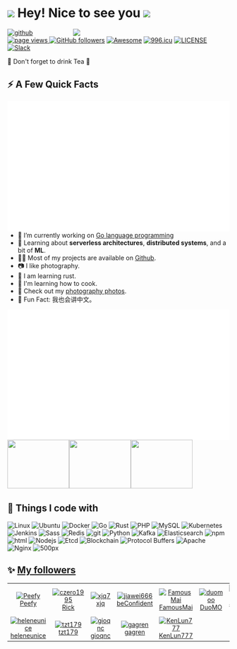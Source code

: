 <h1 align="">
<img src="https://emojis.slackmojis.com/emojis/images/1531849430/4246/blob-sunglasses.gif?1531849430" width="30"/> Hey! Nice to see you
<img src="https://emojis.slackmojis.com/emojis/images/1531849430/4246/blob-sunglasses.gif?1531849430" width="30"/>
</h1>
<img align="right" width="355" src="https://github-readme-stats.vercel.app/api?username=linabellbiu&show_icons=true&bg_color=30,e96443,904e95&title_color=fff&text_color=fff" />
<div align="left">  
  
<a href="https://github.com/linabellbiu"><img alt="github" src="https://img.shields.io/github/stars/linabellbiu?affiliations=OWNER&color=%23ffe411&label=github%20stars&logo=github&logoColor=%23fffFF&style=flat" /></a>
 <a href="https://github.com/linabellbiu/linabellbiu">
   <img src="https://komarev.com/ghpvc/?username=linabellbiu" alt="page views" />
 </a>
<a href="https://github.com/linabellbiu?tab=followers"><img alt="GitHub followers" src="https://img.shields.io/github/followers/linabellbiu?color=green&logo=github"></a>
<a href="https://github.com/abhisheknaiidu/awesome-github-profile-readme"><img alt="Awesome" src="https://awesome.re/mentioned-badge.svg"></a>
<a href="https://996.icu"><img src="https://img.shields.io/badge/link-996.icu-red.svg" alt="996.icu" /></a>
[![LICENSE](https://img.shields.io/badge/license-Anti%20996-blue.svg)](https://github.com/996icu/996.ICU/blob/master/LICENSE)
[![Slack](https://img.shields.io/badge/slack-996icu-green.svg?style=flat-square)](https://join.slack.com/t/996icu/shared_invite/enQtNjI0MjEzMTUxNDI0LTkyMGViNmJiZjYwOWVlNzQ3NmQ4NTQyMDRiZTNmOWFkMzYxZWNmZGI0NDA4MWIwOGVhOThhMzc3NGQyMDBhZDc)
<p>🧋 Don't forget to drink Tea 🧋</p>
</div>
<h2 align="left" >⚡️ A Few Quick Facts</h2>
<img align="right" src="https://raw.githubusercontent.com/linabellbiu/github-stats-transparent/output/generated/languages.svg" />
<ul>
<li>🔭 I’m currently working on <a href="https://github.com/golang/go">Go language programming</a></li>
<li>🧐 Learning about <strong>serverless architectures</strong>, <strong>distributed systems</strong>, and a bit of <strong>ML</strong>.</li>
<li>👨‍💻 Most of my projects are available on <a href="https://github.com/linabellbiu">Github</a>.</li>
<li>📷 I like photography.</li>
<li>🦀 I am learning rust.</li>
<li>🍜 I'm learning how to cook.</li>
<li>📙 Check out my <a href="https://500px.com.cn/community/user-details/3581364494d26aac0ba19cf77a9ae4926">photography photos</a>.</li> 
<li>🎉 Fun Fact: 我也会讲中文。</li>
</ul>
<img align="right" src="https://raw.githubusercontent.com/linabellbiu/github-stats-transparent/output/generated/overview.svg" />  
<img align="left" src="https://i.loli.net/2021/05/22/SKb4avzcqHt6juZ.gif" width="140" height="110"></a>
<img align="left" src="https://i.loli.net/2021/05/22/SKb4avzcqHt6juZ.gif" width="140" height="110"></a>
<img align="" src="https://i.loli.net/2021/05/22/SKb4avzcqHt6juZ.gif" width="140" height="110"></a>

<h2> 🚀 Things I code with </h2>
<p>
  <img alt="Linux" src="https://img.shields.io/badge/-Linux-FCC624?style=flat-square&logo=Linux&logoColor=white" />
  <img alt="Ubuntu" src="https://img.shields.io/badge/-Ubuntu-E95420?style=flat-square&logo=Ubuntu&logoColor=white" />
  <img alt="Docker" src="https://img.shields.io/badge/-Docker-2496ED?style=flat-square&logo=Docker&logoColor=white" />
  <img alt="Go" src="https://img.shields.io/badge/-Go-00ADD8?style=flat-square&logo=go&logoColor=white" />
  <img alt="Rust" src="https://img.shields.io/badge/-Rust-000000?style=flat-square&logo=Rust&logoColor=white" />
  <img alt="PHP" src="https://img.shields.io/badge/-PHP-777BB4?style=flat-square&logo=PHP&logoColor=white" />
  <img alt="MySQL" src="https://img.shields.io/badge/-MySQL-4479A1?style=flat-square&logo=MySQL&logoColor=white" />
  <img alt="Kubernetes" src="https://img.shields.io/badge/-Kubernetes-326CE5?style=flat-square&logo=Kubernetes&logoColor=white" />
  <img alt="Jenkins" src="https://img.shields.io/badge/-Jenkins-D24939?style=flat-square&logo=Jenkins&logoColor=white" />
  <img alt="Sass" src="https://img.shields.io/badge/-Sass-CC6699?style=flat-square&logo=sass&logoColor=white" />
  <img alt="Redis" src="https://img.shields.io/badge/-Redis-DC382D?style=flat-square&logo=Redis&logoColor=white" />
  <img alt="git" src="https://img.shields.io/badge/-Git-F05032?style=flat-square&logo=git&logoColor=white" />
  <img alt="Python" src="https://img.shields.io/badge/-Python-3776AB?style=flat-square&logo=Python&logoColor=white" />
  <img alt="Kafka" src="https://img.shields.io/badge/-Kafka-231F20?style=flat-square&logo=Apache Kafka&logoColor=white" />
  <img alt="Elasticsearch" src="https://img.shields.io/badge/-Elasticsearch-005571?style=flat-square&logo=Elasticsearch&logoColor=white" />
  <img alt="npm" src="https://img.shields.io/badge/-NPM-CB3837?style=flat-square&logo=npm&logoColor=white" />
  <img alt="html" src="https://img.shields.io/badge/-HTML5-E34F26?style=flat-square&logo=html5&logoColor=white" />
  <img alt="Nodejs" src="https://img.shields.io/badge/-Nodejs-43853d?style=flat-square&logo=Node.js&logoColor=white" />
  <img alt="Etcd" src="https://img.shields.io/badge/-Etcd-419EDA?style=flat-square&logo=etcd&logoColor=white" />
  <img alt="Blockchain" src="https://img.shields.io/badge/-Blockchain-F7931A?style=flat-square&logo=Bitcoin&logoColor=white" />
  <img alt="Protocol Buffers" src="https://img.shields.io/badge/-Protocol Buffers-4285F4?style=flat-square&logo=Google&logoColor=white" />
  <img alt="Apache" src="https://img.shields.io/badge/-Apache-D22128?style=flat-square&logo=Apache&logoColor=white" />
  <img alt="Nginx" src="https://img.shields.io/badge/-Nginx-009639?style=flat-square&logo=Nginx&logoColor=white" />
  <img alt="500px" src="https://img.shields.io/badge/-500px-0099E5?style=flat-square&logo=500px&logoColor=white" />
</p>

## :sparkles: [My followers](src/getTopFollowers.py)

<!--START_SECTION:top-followers-->
<table>
  <tr>
    <td align="center">
      <a href="https://github.com/Peefy">
        <img src="https://avatars2.githubusercontent.com/u/22744597" width="100px;" alt="Peefy"/>
      </a>
      <br />
      <a href="https://github.com/Peefy">Peefy</a>
    </td>
    <td align="center">
      <a href="https://github.com/czero1995">
        <img src="https://avatars2.githubusercontent.com/u/11902423" width="100px;" alt="czero1995"/>
      </a>
      <br />
      <a href="https://github.com/czero1995">Rick</a>
    </td>
    <td align="center">
      <a href="https://github.com/xjq7">
        <img src="https://avatars2.githubusercontent.com/u/42568663" width="100px;" alt="xjq7"/>
      </a>
      <br />
      <a href="https://github.com/xjq7">xjq</a>
    </td>
    <td align="center">
      <a href="https://github.com/jiawei666">
        <img src="https://avatars2.githubusercontent.com/u/24775116" width="100px;" alt="jiawei666"/>
      </a>
      <br />
      <a href="https://github.com/jiawei666">beConfident</a>
    </td>
    <td align="center">
      <a href="https://github.com/FamousMai">
        <img src="https://avatars2.githubusercontent.com/u/17564206" width="100px;" alt="FamousMai"/>
      </a>
      <br />
      <a href="https://github.com/FamousMai">FamousMai</a>
    </td>
    <td align="center">
      <a href="https://github.com/duomoo">
        <img src="https://avatars2.githubusercontent.com/u/18507729" width="100px;" alt="duomoo"/>
      </a>
      <br />
      <a href="https://github.com/duomoo">DuoMO</a>
    </td>
    <td align="center">
      <a href="https://github.com/a10n2">
        <img src="https://avatars2.githubusercontent.com/u/99976288" width="100px;" alt="a10n2"/>
      </a>
      <br />
      <a href="https://github.com/a10n2">a10n2-dev</a>
    </td>
  </tr>
  <tr>
    <td align="center">
      <a href="https://github.com/heleneunice">
        <img src="https://avatars2.githubusercontent.com/u/119847370" width="100px;" alt="heleneunice"/>
      </a>
      <br />
      <a href="https://github.com/heleneunice">heleneunice</a>
    </td>
    <td align="center">
      <a href="https://github.com/tzt179">
        <img src="https://avatars2.githubusercontent.com/u/124029011" width="100px;" alt="tzt179"/>
      </a>
      <br />
      <a href="https://github.com/tzt179">tzt179</a>
    </td>
    <td align="center">
      <a href="https://github.com/gioqnc">
        <img src="https://avatars2.githubusercontent.com/u/124886081" width="100px;" alt="gioqnc"/>
      </a>
      <br />
      <a href="https://github.com/gioqnc">gioqnc</a>
    </td>
    <td align="center">
      <a href="https://github.com/gagren">
        <img src="https://avatars2.githubusercontent.com/u/57005717" width="100px;" alt="gagren"/>
      </a>
      <br />
      <a href="https://github.com/gagren">gagren</a>
    </td>
    <td align="center">
      <a href="https://github.com/KenLun777">
        <img src="https://avatars2.githubusercontent.com/u/93546313" width="100px;" alt="KenLun777"/>
      </a>
      <br />
      <a href="https://github.com/KenLun777">KenLun777</a>
    </td>
  </tr>
</table>
<!--END_SECTION:top-followers-->
